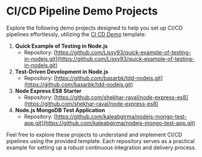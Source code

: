 # CI/CD Pipeline Demo Projects

Explore the following demo projects designed to help you set up CI/CD pipelines effortlessly, utilizing the [CI CD Demo](https://git.gebeya.training/devops-docs/devops-course-technical-docs/-/blob/main/Demo/CI%20CD%20Demo.md?ref_type=heads) template:

1. **Quick Example of Testing in Node.js**
    - Repository: [https://github.com/Lissy93/quick-example-of-testing-in-nodejs.git](https://github.com/Lissy93/quick-example-of-testing-in-nodejs.git)
2. **Test-Driven Development in Node.js**
    - Repository: [https://github.com/basarbk/tdd-nodejs.git](https://github.com/basarbk/tdd-nodejs.git)
3. **Node Express ES8 Starter**
    - Repository: [https://github.com/shekhar-raval/node-express-es8](https://github.com/shekhar-raval/node-express-es8)
4. **Node.js MongoDB Test Application**
    - Repository: [https://github.com/kaleabgirma/nodejs-mongo-test-app.git](https://github.com/kaleabgirma/nodejs-mongo-test-app.git)

Feel free to explore these projects to understand and implement CI/CD pipelines using the provided template. Each repository serves as a practical example for setting up a robust continuous integration and delivery process.